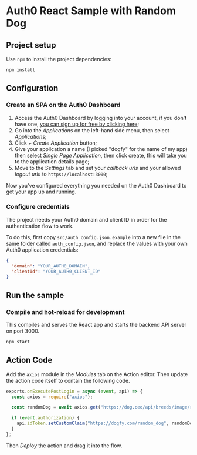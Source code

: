 # Auth0 React Sample with Random Dog

## Project setup

Use `npm` to install the project dependencies:

```bash
npm install
```

## Configuration

### Create an SPA on the Auth0 Dashboard

1. Access the Auth0 Dashboard by logging into your account, if you don't have one, [you can sign up for free by clicking here](https://a0.to/jtemporal-signup-for-auth0);
1. Go into the _Applications_ on the left-hand side menu, then select _Applications_;
1. Click _+ Create Application_ button;
1. Give your application a name (I picked "dogfy" for the name of my app) then select _Single Page Application_, then click create, this will take you to the application details page;
1. Move to the _Settings_ tab and set your _callback urls_ and your allowed _logout urls_ to `https://localhost:3000`;

Now you've configured everything you needed on the Auth0 Dashboard to get your app up and running.

### Configure credentials

The project needs your Auth0 domain and client ID in order for the authentication flow to work.

To do this, first copy `src/auth_config.json.example` into a new file in the same folder called `auth_config.json`, and replace the values with your own Auth0 application credentials:

```json
{
  "domain": "YOUR_AUTH0_DOMAIN",
  "clientId": "YOUR_AUTH0_CLIENT_ID"
}
```

## Run the sample

### Compile and hot-reload for development

This compiles and serves the React app and starts the backend API server on port 3000.

```bash
npm start
```

## Action Code

Add the `axios` module in the _Modules_ tab on the Action editor. Then update the action code itself to contain the following code.

```javascript
exports.onExecutePostLogin = async (event, api) => {
  const axios = require("axios");

  const randomDog = await axios.get("https://dog.ceo/api/breeds/image/random");

  if (event.authorization) {
    api.idToken.setCustomClaim("https://dogfy.com/random_dog", randomDog.data.message);
  }
};
```

Then _Deploy_ the action and drag it into the flow.
